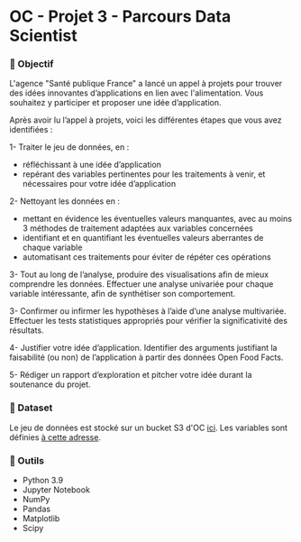 # OC - Projet 3 - Parcours Data Scientist

### 🚀 Objectif

L'agence "Santé publique France" a lancé un appel à projets pour trouver des idées innovantes d’applications en lien avec l'alimentation. Vous souhaitez y participer et proposer une idée d’application.

Après avoir lu l’appel à projets, voici les différentes étapes que vous avez identifiées :

1- Traiter le jeu de données, en :

- réfléchissant à une idée d’application
- repérant des variables pertinentes pour les traitements à venir, et nécessaires pour votre idée d’application

2- Nettoyant les données en :
- mettant en évidence les éventuelles valeurs manquantes, avec au moins 3 méthodes de traitement adaptées aux variables concernées
- identifiant et en quantifiant les éventuelles valeurs aberrantes de chaque variable
- automatisant ces traitements pour éviter de répéter ces opérations

3- Tout au long de l’analyse, produire des visualisations afin de mieux comprendre les données. 
Effectuer une analyse univariée pour chaque variable intéressante, afin de synthétiser son comportement.

3- Confirmer ou infirmer les hypothèses à l’aide d’une analyse multivariée. Effectuer les tests statistiques appropriés pour vérifier la significativité des résultats.

4- Justifier votre idée d’application. Identifier des arguments justifiant la faisabilité (ou non) de l’application à partir des données Open Food Facts.

5- Rédiger un rapport d’exploration et pitcher votre idée durant la soutenance du projet.

### 💾 Dataset

Le jeu de données est stocké sur un bucket S3 d'OC [ici](https://s3-eu-west-1.amazonaws.com/static.oc-static.com/prod/courses/files/parcours-data-scientist/P2/fr.openfoodfacts.org.products.csv.zip).
Les variables sont définies [à cette adresse](https://world.openfoodfacts.org/data/data-fields.txt).
    
### 🧰 Outils

- Python 3.9
- Jupyter Notebook
- NumPy
- Pandas
- Matplotlib
- Scipy